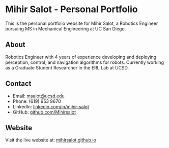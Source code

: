 # Mihir Salot - Personal Portfolio

This is the personal portfolio website for Mihir Salot, a Robotics Engineer pursuing MS in Mechanical Engineering at UC San Diego.

## About

Robotics Engineer with 4 years of experience developing and deploying perception, control, and navigation algorithms for robots. Currently working as a Graduate Student Researcher in the ERL Lab at UCSD.

## Contact

- Email: msalot@ucsd.edu
- Phone: (619) 953 9670
- LinkedIn: [linkedin.com/in/mihir-salot](https://linkedin.com/in/mihir-salot)
- GitHub: [github.com/Mihirsalot](https://github.com/Mihirsalot)

## Website

Visit the live website at: [mihirsalot.github.io](https://mihirsalot.github.io)